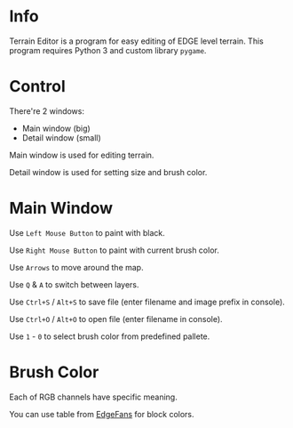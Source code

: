 # Info
Terrain Editor is a program for easy editing of EDGE level terrain.
This program requires Python 3 and custom library `pygame`.

# Control
There're 2 windows:
* Main window (big)
* Detail window (small)

Main window is used for editing terrain.

Detail window is used for setting size and brush color.

# Main Window
Use `Left Mouse Button` to paint with black.

Use `Right Mouse Button` to paint with current brush color.

Use `Arrows` to move around the map.

Use `Q` & `A` to switch between layers.

Use `Ctrl+S` / `Alt+S` to save file (enter filename and image prefix in console).

Use `Ctrl+O` / `Alt+O` to open file (enter filename in console).

Use `1` - `0` to select brush color from predefined pallete.

# Brush Color
Each of RGB channels have specific meaning.

You can use table from [EdgeFans](https://edgefans.mygod.be/edgefans.tk/developers/file-formats/level-bin/map.html) for block colors.
